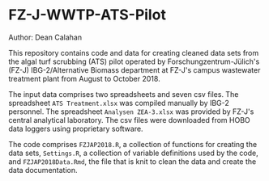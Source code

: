 # FZ-J-WWTP-ATS-Pilot  

Author: Dean Calahan

This repository contains code and data for creating cleaned data sets from the algal
turf scrubbing (ATS) pilot operated by Forschungzentrum-Jülich's (FZ-J) IBG-2/Alternative
Biomass department at FZ-J's campus wastewater treatment plant from August to October
2018.

The input data comprises two spreadsheets and seven csv files. The spreadsheet `ATS Treatment.xlsx`
was compiled manually by IBG-2 personnel. The spreadsheet `Analysen ZEA-3.xlsx`
was provided by FZ-J's central analytical laboratory. The csv files were downloaded
from HOBO data loggers using proprietary software.

The code comprises `FZJAP2018.R`, a collection of functions for creating the data
sets, `Settings.R`, a collection of variable definitions used by the code, and `FZJAP2018Data.Rmd`,
the file that is knit to clean the data and create the data documentation.